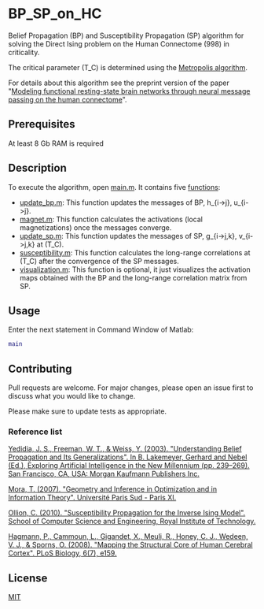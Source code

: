 # BP_SP_on_HC
Belief Propagation (BP) and Susceptibility Propagation (SP) algorithm for solving the Direct Ising problem on the Human Connectome (998) in criticality.

The critical parameter (T_C) is determined using the [Metropolis algorithm](https://github.com/JulioAPeraza/MH_on_HC).

For details about this algorithm see the preprint version of the paper "[Modeling functional resting-state brain networks through neural message passing on the human connectome](https://arxiv.org/abs/1906.05369)".

## Prerequisites
At least 8 Gb RAM is required

## Description
To execute the algorithm, open [main.m](main.m). It contains five [functions](functions/):
* [update_bp.m](functions/update_bp.m): This function updates the messages of BP, h_{i->j}, u_{i->j}.
* [magnet.m](functions/magnet.m): This function calculates the activations (local magnetizations) once the messages converge.
* [update_sp.m](functions/update_sp.m): This function updates the messages of SP, g_{i->j,k}, v_{i->j,k} at (T_C).
* [susceptibility.m](functions/susceptibility.m): This function calculates the long-range correlations at (T_C) after the convergence of the SP messages.
* [visualization.m](functions/visualization.m): This function is optional, it just visualizes the activation maps obtained with the BP and the long-range correlation matrix from SP.
  
## Usage
Enter the next statement in Command Window of Matlab:
```matlab
main
```
  
## Contributing
Pull requests are welcome. For major changes, please open an issue first to discuss what you would like to change.

Please make sure to update tests as appropriate.

### Reference list
[Yedidia, J. S., Freeman, W. T., & Weiss, Y. (2003). "Understanding Belief Propagation and Its Generalizations". In B. Lakemeyer, Gerhard and Nebel (Ed.), Exploring Artificial Intelligence in the New Millennium (pp. 239–269). San Francisco, CA, USA: Morgan Kaufmann Publishers Inc.](http://dl.acm.org/citation.cfm?id=779343.779352)

[Mora, T. (2007). "Geometry and Inference in Optimization and in Information Theory". Université Paris Sud - Paris XI.](http://tel.archives-ouvertes.fr/tel-00175221/en/)

[Ollion, C. (2010). "Susceptibility Propagation for the Inverse Ising Model". School of Computer Science and Engineering, Royal Institute of Technology.](https://www.nada.kth.se/utbildning/grukth/exjobb/rapportlistor/2010/rapporter10/ollion_charles_10021.pdf)

[Hagmann, P., Cammoun, L., Gigandet, X., Meuli, R., Honey, C. J., Wedeen, V. J., & Sporns, O. (2008). "Mapping the Structural Core of Human Cerebral Cortex". PLoS Biology, 6(7), e159.](https://doi.org/10.1371/journal.pbio.0060159)

## License
[MIT](https://choosealicense.com/licenses/mit/)
